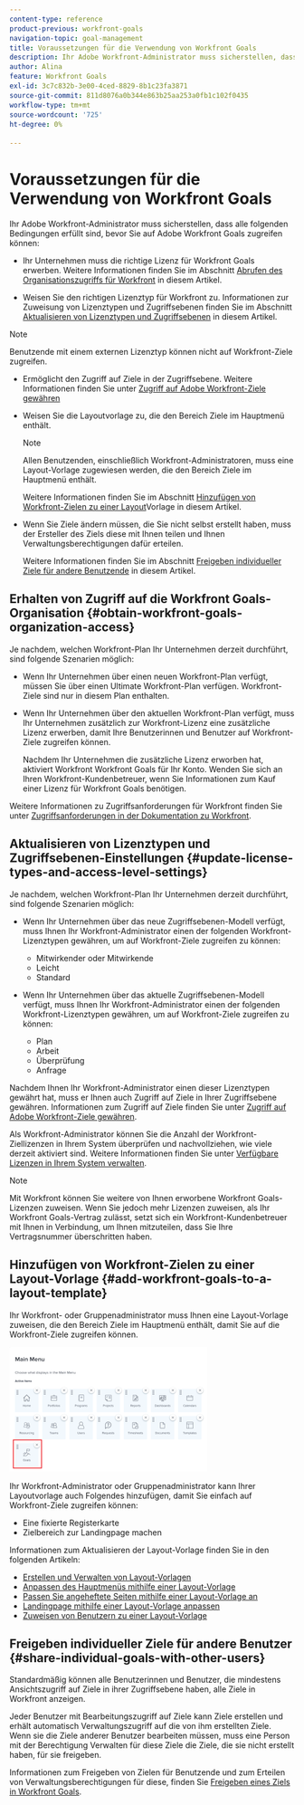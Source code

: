 ```yaml
---
content-type: reference
product-previous: workfront-goals
navigation-topic: goal-management
title: Voraussetzungen für die Verwendung von Workfront Goals
description: Ihr Adobe Workfront-Administrator muss sicherstellen, dass bestimmte Bedingungen erfüllt sind, bevor Sie auf Adobe Workfront-Ziele zugreifen können.
author: Alina
feature: Workfront Goals
exl-id: 3c7c832b-3e00-4ced-8829-8b1c23fa3871
source-git-commit: 811d8076a0b344e863b25aa253a0fb1c102f0435
workflow-type: tm+mt
source-wordcount: '725'
ht-degree: 0%

---
```


# Voraussetzungen für die Verwendung von Workfront Goals

Ihr Adobe Workfront-Administrator muss sicherstellen, dass alle folgenden Bedingungen erfüllt sind, bevor Sie auf Adobe Workfront Goals zugreifen können:

<!--drafted for P&P - replace the first bullet with this one when licensing changes: 
* Your company must purchase the correct Adobe Worfront plan or Adobe Workfront Goal license. For information, see the section [Obtain Workfront Goals organization access](#obtain-workfront-goals-organization-access)in this article.-->

* Ihr Unternehmen muss die richtige Lizenz für Workfront Goals erwerben. Weitere Informationen finden Sie im Abschnitt [Abrufen des Organisationszugriffs für Workfront](#obtain-workfront-goals-organization-access) in diesem Artikel.

* Weisen Sie den richtigen Lizenztyp für Workfront zu. Informationen zur Zuweisung von Lizenztypen und Zugriffsebenen finden Sie im Abschnitt [Aktualisieren von Lizenztypen und Zugriffsebenen](#update-license-types-and-access-level-settings) in diesem Artikel.

>[!NOTE]
>
>Benutzende mit einem externen Lizenztyp können nicht auf Workfront-Ziele zugreifen.

* Ermöglicht den Zugriff auf Ziele in der Zugriffsebene. Weitere Informationen finden Sie unter [Zugriff auf Adobe Workfront-Ziele gewähren](../../administration-and-setup/add-users/configure-and-grant-access/grant-access-goals.md)

* Weisen Sie die Layoutvorlage zu, die den Bereich Ziele im Hauptmenü enthält.

  >[!NOTE]
  >
  >Allen Benutzenden, einschließlich Workfront-Administratoren, muss eine Layout-Vorlage zugewiesen werden, die den Bereich Ziele im Hauptmenü enthält.

  Weitere Informationen finden Sie im Abschnitt [Hinzufügen von Workfront-Zielen zu einer Layout](#add-workfront-goals-to-a-layout-template)Vorlage in diesem Artikel.

* Wenn Sie Ziele ändern müssen, die Sie nicht selbst erstellt haben, muss der Ersteller des Ziels diese mit Ihnen teilen und Ihnen Verwaltungsberechtigungen dafür erteilen.

  Weitere Informationen finden Sie im Abschnitt [Freigeben individueller Ziele für andere Benutzende](#share-individual-goals-with-other-users) in diesem Artikel.

## Erhalten von Zugriff auf die Workfront Goals-Organisation {#obtain-workfront-goals-organization-access}


Je nachdem, welchen Workfront-Plan Ihr Unternehmen derzeit durchführt, sind folgende Szenarien möglich:

* Wenn Ihr Unternehmen über einen neuen Workfront-Plan verfügt, müssen Sie über einen Ultimate Workfront-Plan verfügen. Workfront-Ziele sind nur in diesem Plan enthalten.

* Wenn Ihr Unternehmen über den aktuellen Workfront-Plan verfügt, muss Ihr Unternehmen zusätzlich zur Workfront-Lizenz eine zusätzliche Lizenz erwerben, damit Ihre Benutzerinnen und Benutzer auf Workfront-Ziele zugreifen können.

  Nachdem Ihr Unternehmen die zusätzliche Lizenz erworben hat, aktiviert Workfront Workfront Goals für Ihr Konto. Wenden Sie sich an Ihren Workfront-Kundenbetreuer, wenn Sie Informationen zum Kauf einer Lizenz für Workfront Goals benötigen.

Weitere Informationen zu Zugriffsanforderungen für Workfront finden Sie unter [Zugriffsanforderungen in der Dokumentation zu Workfront](/help/quicksilver/administration-and-setup/add-users/access-levels-and-object-permissions/access-level-requirements-in-documentation.md).

## Aktualisieren von Lizenztypen und Zugriffsebenen-Einstellungen  {#update-license-types-and-access-level-settings}

Je nachdem, welchen Workfront-Plan Ihr Unternehmen derzeit durchführt, sind folgende Szenarien möglich:

* Wenn Ihr Unternehmen über das neue Zugriffsebenen-Modell verfügt, muss Ihnen Ihr Workfront-Administrator einen der folgenden Workfront-Lizenztypen gewähren, um auf Workfront-Ziele zugreifen zu können:

   * Mitwirkender oder Mitwirkende
   * Leicht
   * Standard

* Wenn Ihr Unternehmen über das aktuelle Zugriffsebenen-Modell verfügt, muss Ihnen Ihr Workfront-Administrator einen der folgenden Workfront-Lizenztypen gewähren, um auf Workfront-Ziele zugreifen zu können:

   * Plan
   * Arbeit
   * Überprüfung
   * Anfrage

Nachdem Ihnen Ihr Workfront-Administrator einen dieser Lizenztypen gewährt hat, muss er Ihnen auch Zugriff auf Ziele in Ihrer Zugriffsebene gewähren. Informationen zum Zugriff auf Ziele finden Sie unter [Zugriff auf Adobe Workfront-Ziele gewähren](../../administration-and-setup/add-users/configure-and-grant-access/grant-access-goals.md).

Als Workfront-Administrator können Sie die Anzahl der Workfront-Ziellizenzen in Ihrem System überprüfen und nachvollziehen, wie viele derzeit aktiviert sind. Weitere Informationen finden Sie unter [Verfügbare Lizenzen in Ihrem System verwalten](../../administration-and-setup/get-started-wf-administration/manage-available-licenses-in-your-system.md).

>[!NOTE]
>
>Mit Workfront können Sie weitere von Ihnen erworbene Workfront Goals-Lizenzen zuweisen. Wenn Sie jedoch mehr Lizenzen zuweisen, als Ihr Workfront Goals-Vertrag zulässt, setzt sich ein Workfront-Kundenbetreuer mit Ihnen in Verbindung, um Ihnen mitzuteilen, dass Sie Ihre Vertragsnummer überschritten haben.

## Hinzufügen von Workfront-Zielen zu einer Layout-Vorlage {#add-workfront-goals-to-a-layout-template}

Ihr Workfront- oder Gruppenadministrator muss Ihnen eine Layout-Vorlage zuweisen, die den Bereich Ziele im Hauptmenü enthält, damit Sie auf die Workfront-Ziele zugreifen können.

![](assets/layout-template-align-highlighted-350x220.png)

Ihr Workfront-Administrator oder Gruppenadministrator kann Ihrer Layoutvorlage auch Folgendes hinzufügen, damit Sie einfach auf Workfront-Ziele zugreifen können:

* Eine fixierte Registerkarte
* Zielbereich zur Landingpage machen

Informationen zum Aktualisieren der Layout-Vorlage finden Sie in den folgenden Artikeln:

* [Erstellen und Verwalten von Layout-Vorlagen](../../administration-and-setup/customize-workfront/use-layout-templates/create-and-manage-layout-templates.md)
* [Anpassen des Hauptmenüs mithilfe einer Layout-Vorlage](../../administration-and-setup/customize-workfront/use-layout-templates/customize-main-menu.md)
* [Passen Sie angeheftete Seiten mithilfe einer Layout-Vorlage an](../../administration-and-setup/customize-workfront/use-layout-templates/customize-pinned-pages.md)
* [Landingpage mithilfe einer Layout-Vorlage anpassen](../../administration-and-setup/customize-workfront/use-layout-templates/customize-landing-page.md)
* [Zuweisen von Benutzern zu einer Layout-Vorlage](../../administration-and-setup/customize-workfront/use-layout-templates/assign-users-to-layout-template.md)

## Freigeben individueller Ziele für andere Benutzer {#share-individual-goals-with-other-users}

Standardmäßig können alle Benutzerinnen und Benutzer, die mindestens Ansichtszugriff auf Ziele in ihrer Zugriffsebene haben, alle Ziele in Workfront anzeigen.

Jeder Benutzer mit Bearbeitungszugriff auf Ziele kann Ziele erstellen und erhält automatisch Verwaltungszugriff auf die von ihm erstellten Ziele. Wenn sie die Ziele anderer Benutzer bearbeiten müssen, muss eine Person mit der Berechtigung Verwalten für diese Ziele die Ziele, die sie nicht erstellt haben, für sie freigeben.

Informationen zum Freigeben von Zielen für Benutzende und zum Erteilen von Verwaltungsberechtigungen für diese, finden Sie [Freigeben eines Ziels in Workfront Goals](../../workfront-goals/workfront-goals-settings/share-a-goal.md).
